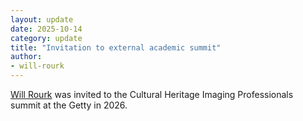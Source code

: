```yaml
---
layout: update
date: 2025-10-14
category: update
title: "Invitation to external academic summit"
author:
- will-rourk
---
```


[Will Rourk](/people/will-rourk) was invited to the Cultural Heritage Imaging Professionals summit at the Getty in 2026.